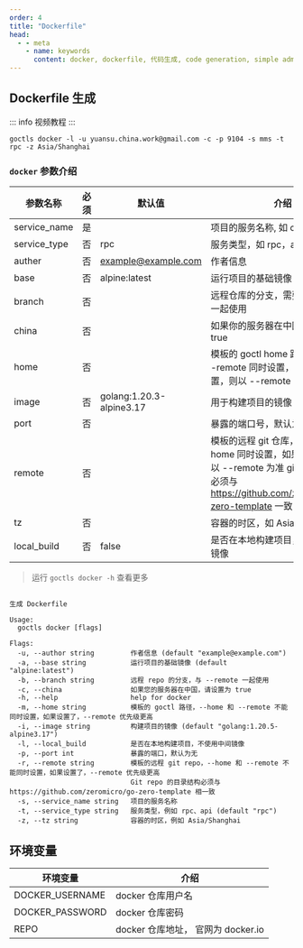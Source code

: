 ```yaml
---
order: 4
title: "Dockerfile"
head:
  - - meta
    - name: keywords
      content: docker, dockerfile, 代码生成, code generation, simple admin
---
```


## Dockerfile 生成

::: info 视频教程
<BiliBili bvid="BV1h34y137gL" />
:::

```shell
goctls docker -l -u yuansu.china.work@gmail.com -c -p 9104 -s mms -t rpc -z Asia/Shanghai
```

### `docker` 参数介绍

| 参数名称     | 必须 | 默认值                   | 介绍                                                                                                                                                    |
| ------------ | ---- | ------------------------ | ------------------------------------------------------------------------------------------------------------------------------------------------------- |
| service_name | 是   |                          | 项目的服务名称, 如 core                                                                                                                                 |
| service_type | 否   | rpc                      | 服务类型，如 rpc，api                                                                                                                                   |
| auther       | 否   | example@example.com      | 作者信息                                                                                                                                                |
| base         | 否   | alpine:latest            | 运行项目的基础镜像                                                                                                                                      |
| branch       | 否   |                          | 远程仓库的分支，需要与 --remote 一起使用                                                                                                                |
| china        | 否   |                          | 如果你的服务器在中国，请设置为 true                                                                                                                     |
| home         | 否   |                          | 模板的 goctl home 路径，不能与 --remote 同时设置，如果同时设置，则以 --remote 为准                                                                      |
| image        | 否   | golang:1.20.3-alpine3.17 | 用于构建项目的镜像                                                                                                                                      |
| port         | 否   |                          | 暴露的端口号，默认为不暴露                                                                                                                              |
| remote       | 否   |                          | 模板的远程 git 仓库，不能与 --home 同时设置，如果同时设置，则以 --remote 为准 git 仓库目录结构必须与 https://github.com/zeromicro/go-zero-template 一致 |
| tz           | 否   |                          | 容器的时区，如 Asia/Shanghai                                                                                                                            |
| local_build  | 否   | false                    | 是否在本地构建项目，不使用中间镜像                                                                                                                      |

> 运行 `goctls docker -h` 查看更多

```shell

生成 Dockerfile

Usage:
  goctls docker [flags]

Flags:
  -u, --author string         作者信息 (default "example@example.com")
  -a, --base string           运行项目的基础镜像 (default "alpine:latest")
  -b, --branch string         远程 repo 的分支，与 --remote 一起使用
  -c, --china                 如果您的服务器在中国，请设置为 true
  -h, --help                  help for docker
  -m, --home string           模板的 goctl 路径，--home 和 --remote 不能同时设置，如果设置了，--remote 优先级更高
  -i, --image string          构建项目的镜像 (default "golang:1.20.5-alpine3.17")
  -l, --local_build           是否在本地构建项目，不使用中间镜像
  -p, --port int              暴露的端口，默认为无
  -r, --remote string         模板的远程 git repo，--home 和 --remote 不能同时设置，如果设置了，--remote 优先级更高
                              Git repo 的目录结构必须与 https://github.com/zeromicro/go-zero-template 相一致
  -s, --service_name string   项目的服务名称
  -t, --service_type string   服务类型，例如 rpc、api (default "rpc")
  -z, --tz string             容器的时区，例如 Asia/Shanghai
```

## 环境变量

| 环境变量        | 介绍                               |
| --------------- | ---------------------------------- |
| DOCKER_USERNAME | docker 仓库用户名                  |
| DOCKER_PASSWORD | docker 仓库密码                    |
| REPO            | docker 仓库地址， 官网为 docker.io |